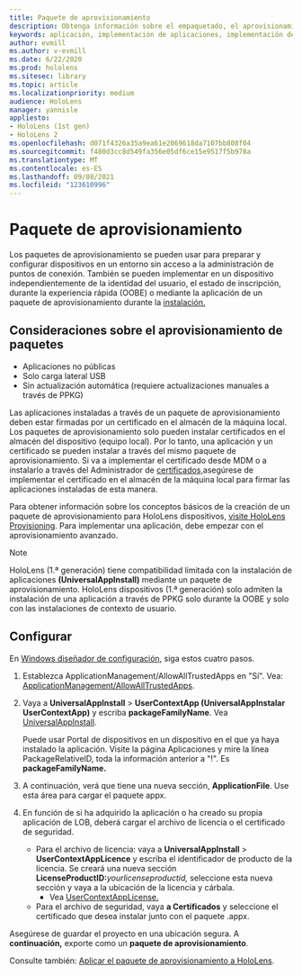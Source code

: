 ```yaml
---
title: Paquete de aprovisionamiento
description: Obtenga información sobre el empaquetado, el aprovisionamiento, la implementación y la implementación de aplicaciones empresariales para HoloLens dispositivos.
keywords: aplicación, implementación de aplicaciones, implementación de aplicaciones empresariales, aprovisionamiento
author: evmill
ms.author: v-evmill
ms.date: 6/22/2020
ms.prod: hololens
ms.sitesec: library
ms.topic: article
ms.localizationpriority: medium
audience: HoloLens
manager: yannisle
appliesto:
- HoloLens (1st gen)
- HoloLens 2
ms.openlocfilehash: d071f4326a35a9ea61e2069618da7107bb808f04
ms.sourcegitcommit: f480d3cc8d549fa356e05df6ce15e9517f5b978a
ms.translationtype: MT
ms.contentlocale: es-ES
ms.lasthandoff: 09/08/2021
ms.locfileid: "123610996"
---
```

# <a name="provisioning-package"></a>Paquete de aprovisionamiento

Los paquetes de aprovisionamiento se pueden usar para preparar y configurar dispositivos en un entorno sin acceso a la administración de puntos de conexión. También se pueden implementar en un dispositivo independientemente de la identidad del usuario, el estado de inscripción, durante la experiencia rápida (OOBE) o mediante la aplicación de un paquete de aprovisionamiento durante la [instalación.](/hololens/hololens-provisioning##apply-a-provisioning-package-to-hololens-during-setup)

## <a name="provisioning-packages-considerations"></a>Consideraciones sobre el aprovisionamiento de paquetes

* Aplicaciones no públicas
* Solo carga lateral USB
* Sin actualización automática (requiere actualizaciones manuales a través de PPKG)

Las aplicaciones instaladas a través de un paquete de aprovisionamiento deben estar firmadas por un certificado en el almacén de la máquina local. Los paquetes de aprovisionamiento solo pueden instalar certificados en el almacén del dispositivo (equipo local). Por lo tanto, una aplicación y un certificado se pueden instalar a través del mismo paquete de aprovisionamiento. Si va a implementar el certificado desde MDM o a instalarlo a través del Administrador de [certificados,](certificate-manager.md)asegúrese de implementar el certificado en el almacén de la máquina local para firmar las aplicaciones instaladas de esta manera.

Para obtener información sobre los conceptos básicos de la creación de un paquete de aprovisionamiento para HoloLens dispositivos, [visite HoloLens Provisioning](/hololens/hololens-provisioning). Para implementar una aplicación, debe empezar con el aprovisionamiento avanzado.

> [!NOTE]
> HoloLens (1.ª generación) tiene compatibilidad limitada con la instalación de aplicaciones **(UniversalAppInstall)** mediante un paquete de aprovisionamiento. HoloLens dispositivos (1.ª generación) solo admiten la instalación de una aplicación a través de PPKG solo durante la OOBE y solo con las instalaciones de contexto de usuario.

## <a name="setup"></a>Configurar

En [Windows diseñador de configuración,](https://www.microsoft.com/store/productId/9NBLGGH4TX22) siga estos cuatro pasos.

1. Establezca ApplicationManagement/AllowAllTrustedApps en "Sí". Vea: [ApplicationManagement/AllowAllTrustedApps](/windows/client-management/mdm/policy-csp-applicationmanagement#applicationmanagement-allowalltrustedapps).

2. Vaya a **UniversalAppInstall**  >  **UserContextApp (UniversalAppInstalar UserContextApp)** y escriba **packageFamilyName**. Vea [UniversalAppInstall](/windows/configuration/wcd/wcd-universalappinstall).

   Puede usar Portal de dispositivos en un dispositivo en el que ya haya instalado la aplicación. Visite la página Aplicaciones y mire la línea PackageRelativeID, toda la información anterior a "!". Es **packageFamilyName.**

3. A continuación, verá que tiene una nueva sección, **ApplicationFile**. Use esta área para cargar el paquete appx.

4. En función de si ha adquirido la aplicación o ha creado su propia aplicación de LOB, deberá cargar el archivo de licencia o el certificado de seguridad.

    - Para el archivo de licencia: vaya a **UniversalAppInstall**  >  **UserContextAppLicence** y escriba el identificador de producto de la licencia. Se creará una nueva sección <b>LicenseProductID:</b><i>yourlicenseproductid,</i> seleccione esta nueva sección y vaya a la ubicación de la licencia y cárbala.
        - Vea [UserContextAppLicense.](/windows/configuration/wcd/wcd-universalappinstall#usercontextapplicense)
    - Para el archivo de seguridad, vaya **a Certificados** y seleccione el certificado que desea instalar junto con el paquete .appx.

Asegúrese de guardar el proyecto en una ubicación segura. A **continuación,** exporte como un **paquete de aprovisionamiento**.  

Consulte también: [Aplicar el paquete de aprovisionamiento a HoloLens](/hololens/hololens-provisioning#apply-a-provisioning-package-to-hololens-during-setup).
